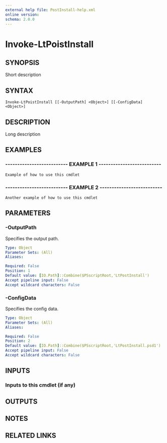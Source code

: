 ```yaml
---
external help file: PostInstall-help.xml
online version: 
schema: 2.0.0
---
```


# Invoke-LtPoistInstall

## SYNOPSIS
Short description

## SYNTAX

```
Invoke-LtPoistInstall [[-OutputPath] <Object>] [[-ConfigData] <Object>]
```

## DESCRIPTION
Long description

## EXAMPLES

### -------------------------- EXAMPLE 1 --------------------------
```
Example of how to use this cmdlet
```

### -------------------------- EXAMPLE 2 --------------------------
```
Another example of how to use this cmdlet
```

## PARAMETERS

### -OutputPath
Specifies the output path.

```yaml
Type: Object
Parameter Sets: (All)
Aliases: 

Required: False
Position: 1
Default value: [IO.Path]::Combine($PSscriptRoot,'LtPostInstall')
Accept pipeline input: False
Accept wildcard characters: False
```

### -ConfigData
Specifies the config data.

```yaml
Type: Object
Parameter Sets: (All)
Aliases: 

Required: False
Position: 2
Default value: [IO.Path]::Combine($PSscriptRoot,'LtPostInstall.psd1')
Accept pipeline input: False
Accept wildcard characters: False
```

## INPUTS

### Inputs to this cmdlet (if any)

## OUTPUTS

## NOTES

## RELATED LINKS


